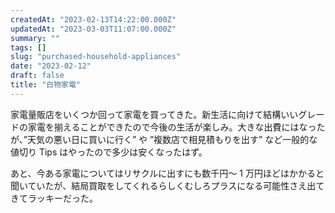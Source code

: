 ```yaml
---
createdAt: "2023-02-13T14:22:00.000Z"
updatedAt: "2023-03-03T11:07:00.000Z"
summary: ""
tags: []
slug: "purchased-household-appliances"
date: "2023-02-12"
draft: false
title: "白物家電"
---
```


家電量販店をいくつか回って家電を買ってきた。新生活に向けて結構いいグレードの家電を揃えることができたので今後の生活が楽しみ。大きな出費にはなったが、”天気の悪い日に買いに行く” や ”複数店で相見積もりを出す” など一般的な値切り Tips はやったので多少は安くなったはず。

あと、今ある家電についてはリサクルに出すにも数千円〜 1 万円ほどはかかると聞いていたが、結局買取をしてくれるらしくむしろプラスになる可能性さえ出てきてラッキーだった。
